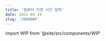 ```yaml
---
title: '컴퓨터 지연 시간 달력'
date: 2022-04-19
slug: '/DDA06F'
---
```


import WIP from '@site/src/components/WIP'

<WIP />
